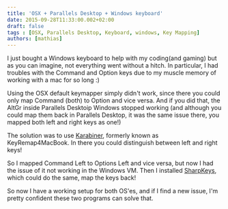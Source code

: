 ```yaml
---
title: 'OSX + Parallels Desktop + Windows keyboard'
date: 2015-09-28T11:33:00.002+02:00
draft: false
tags : [OSX, Parallels Desktop, Keyboard, windows, Key Mapping]
authors: [mathias]
---
```


I just bought a Windows keyboard to help with my coding(and gaming) but as you can imagine, not everything went without a hitch. In particular, I had troubles with the Command and Option keys due to my muscle memory of working with a mac for so long :)

Using the OSX default keymapper simply didn't work, since there you could only map Command (both) to Option and vice versa. And if you did that, the AltGr inside Parallels Desktoip Windows stopped working (and although you could map them back in Parallels Desktop, it was the same issue there, you mapped both left and right keys as one!)

The solution was to use [Karabiner](https://pqrs.org/osx/karabiner/), formerly known as KeyRemap4MacBook. In there you could distinguish between left and right keys!

So I mapped Command Left to Options Left and vice versa, but now I had the issue of it not working in the Windows VM. Then I installed [SharpKeys](http://sharpkeys.codeplex.com/), which could do the same, map the keys back!

So now I have a working setup for both OS'es, and if I find a new issue, I'm pretty confident these two programs can solve that.